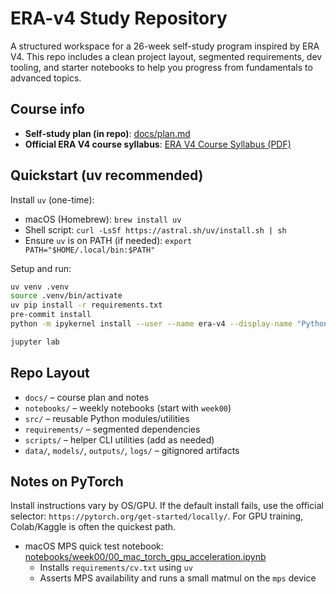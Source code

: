 # ERA-v4 Study Repository

A structured workspace for a 26-week self-study program inspired by ERA V4. This repo includes a clean project layout, segmented requirements, dev tooling, and starter notebooks to help you progress from fundamentals to advanced topics.

## Course info

- **Self-study plan (in repo)**: [docs/plan.md](docs/plan.md)
- **Official ERA V4 course syllabus**: [ERA V4 Course Syllabus (PDF)](docs/ERA+V4+Course+Syllabus.pdf)

## Quickstart (uv recommended)

Install `uv` (one-time):
- macOS (Homebrew): `brew install uv`
- Shell script: `curl -LsSf https://astral.sh/uv/install.sh | sh`
- Ensure `uv` is on PATH (if needed): `export PATH="$HOME/.local/bin:$PATH"`

Setup and run:
```bash
uv venv .venv
source .venv/bin/activate
uv pip install -r requirements.txt
pre-commit install
python -m ipykernel install --user --name era-v4 --display-name "Python (era-v4)"

jupyter lab
```

## Repo Layout

- `docs/` – course plan and notes
- `notebooks/` – weekly notebooks (start with `week00`)
- `src/` – reusable Python modules/utilities
- `requirements/` – segmented dependencies
- `scripts/` – helper CLI utilities (add as needed)
- `data/`, `models/`, `outputs/`, `logs/` – gitignored artifacts

## Notes on PyTorch

Install instructions vary by OS/GPU. If the default install fails, use the official selector: `https://pytorch.org/get-started/locally/`. For GPU training, Colab/Kaggle is often the quickest path.

- macOS MPS quick test notebook: [notebooks/week00/00_mac_torch_gpu_acceleration.ipynb](notebooks/week00/00_mac_torch_gpu_acceleration.ipynb)
  - Installs `requirements/cv.txt` using `uv`
  - Asserts MPS availability and runs a small matmul on the `mps` device

